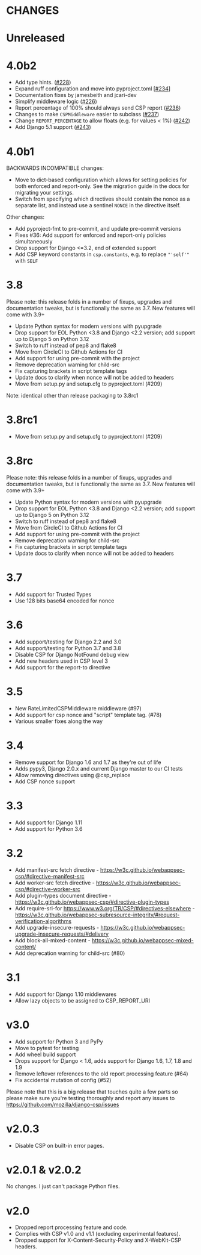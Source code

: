 CHANGES
=======

Unreleased
==========

4.0b2
=====
- Add type hints. ([#228](https://github.com/mozilla/django-csp/pull/228))
- Expand ruff configuration and move into pyproject.toml [[#234](https://github.com/mozilla/django-csp/pull/234)]
- Documentation fixes by jamesbeith and jcari-dev
- Simplify middleware logic ([#226](https://github.com/mozilla/django-csp/pull/226))
- Report percentage of 100% should always send CSP report ([#236](https://github.com/mozilla/django-csp/pull/236))
- Changes to make `CSPMiddleware` easier to subclass ([#237](https://github.com/mozilla/django-csp/pull/237))
- Change `REPORT_PERCENTAGE` to allow floats (e.g. for values < 1%) ([#242](https://github.com/mozilla/django-csp/pull/242))
- Add Django 5.1 support ([#243](https://github.com/mozilla/django-csp/pull/243))

4.0b1
=====
BACKWARDS INCOMPATIBLE changes:
- Move to dict-based configuration which allows for setting policies for both enforced and
  report-only. See the migration guide in the docs for migrating your settings.
- Switch from specifying which directives should contain the nonce as a separate list, and instead
  use a sentinel `NONCE` in the directive itself.

Other changes:
- Add pyproject-fmt to pre-commit, and update pre-commit versions
- Fixes #36: Add support for enforced and report-only policies simultaneously
- Drop support for Django <=3.2, end of extended support
- Add CSP keyword constants in `csp.constants`, e.g. to replace `"'self'"` with `SELF`

3.8
===

Please note: this release folds in a number of fixups, upgrades and documentation tweaks,
but is functionally the same as 3.7. New features will come with 3.9+

- Update Python syntax for modern versions with pyupgrade
- Drop support for EOL Python <3.8 and Django <2.2 version; add support up to Django 5 on Python 3.12
- Switch to ruff instead of pep8 and flake8
- Move from CircleCI to Github Actions for CI
- Add support for using pre-commit with the project
- Remove deprecation warning for child-src
- Fix capturing brackets in script template tags
- Update docs to clarify when nonce will not be added to headers
- Move from setup.py and setup.cfg to pyproject.toml (#209)

Note: identical other than release packaging to 3.8rc1

3.8rc1
======
- Move from setup.py and setup.cfg to pyproject.toml (#209)

3.8rc
=====

Please note: this release folds in a number of fixups, upgrades and documentation tweaks,
but is functionally the same as 3.7. New features will come with 3.9+

- Update Python syntax for modern versions with pyupgrade
- Drop support for EOL Python <3.8 and Django <2.2 version; add support up to Django 5 on Python 3.12
- Switch to ruff instead of pep8 and flake8
- Move from CircleCI to Github Actions for CI
- Add support for using pre-commit with the project
- Remove deprecation warning for child-src
- Fix capturing brackets in script template tags
- Update docs to clarify when nonce will not be added to headers

3.7
===

- Add support for Trusted Types
- Use 128 bits base64 encoded for nonce

3.6
===

- Add support/testing for Django 2.2 and 3.0
- Add support/testing for Python 3.7 and 3.8
- Disable CSP for Django NotFound debug view
- Add new headers used in CSP level 3
- Add support for the report-to directive

3.5
===

- New RateLimitedCSPMiddleware middleware (#97)
- Add support for csp nonce and "script" template tag. (#78)
- Various smaller fixes along the way

3.4
===

- Remove support for Django 1.6 and 1.7 as they're out of life
- Adds pypy3, Django 2.0.x and current Django master to our CI tests
- Allow removing directives using @csp_replace
- Add CSP nonce support

3.3
===

- Add support for Django 1.11
- Add support for Python 3.6

3.2
===

- Add manifest-src fetch directive - <https://w3c.github.io/webappsec-csp/#directive-manifest-src>
- Add worker-src fetch directive - <https://w3c.github.io/webappsec-csp/#directive-worker-src>
- Add plugin-types document directive - <https://w3c.github.io/webappsec-csp/#directive-plugin-types>
- Add require-sri-for <https://www.w3.org/TR/CSP/#directives-elsewhere> - <https://w3c.github.io/webappsec-subresource-integrity/#request-verification-algorithms>
- Add upgrade-insecure-requests - <https://w3c.github.io/webappsec-upgrade-insecure-requests/#delivery>
- Add block-all-mixed-content - <https://w3c.github.io/webappsec-mixed-content/>
- Add deprecation warning for child-src (#80)

3.1
===

- Add support for Django 1.10 middlewares
- Allow lazy objects to be assigned to CSP_REPORT_URI

v3.0
====

- Add support for Python 3 and PyPy
- Move to pytest for testing
- Add wheel build support
- Drops support for Django < 1.6, adds support for Django 1.6, 1.7, 1.8 and 1.9
- Remove leftover references to the old report processing feature (#64)
- Fix accidental mutation of config (#52)

Please note that this is a big release that touches quite a few parts so please
make sure you're testing thoroughly and report any issues to
<https://github.com/mozilla/django-csp/issues>

v2.0.3
======

- Disable CSP on built-in error pages.

v2.0.1 & v2.0.2
===============

No changes. I just can't package Python files.

v2.0
====

- Dropped report processing feature and code.
- Complies with CSP v1.0 and v1.1 (excluding experimental features).
- Dropped support for X-Content-Security-Policy and X-WebKit-CSP
  headers.
